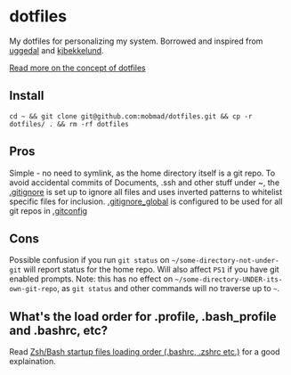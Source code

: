# dotfiles
My dotfiles for personalizing my system. Borrowed and inspired from [uggedal](https://github.com/uggedal/dotfiles) and [kjbekkelund](https://github.com/kjbekkelund/dotfiles/).

[Read more on the concept of dotfiles](http://zachholman.com/2010/08/dotfiles-are-meant-to-be-forked/)

## Install
`cd ~ && git clone git@github.com:mobmad/dotfiles.git && cp -r dotfiles/ . && rm -rf dotfiles`

## Pros
Simple - no need to symlink, as the home directory itself is a git repo. To avoid accidental commits of Documents, .ssh and other stuff under ~, the [.gitignore](.gitignore) is set up to ignore all files and uses inverted patterns to whitelist specific files for inclusion. [.gitignore_global](.gitignore_global) is configured to be used for all git repos in [.gitconfig](.gitconfig) 

## Cons
Possible confusion if you run `git status` on `~/some-directory-not-under-git` will report status for the home repo. Will also affect `PS1` if you have git enabled prompts. Note: this has no effect on `~/some-directory-UNDER-its-own-git-repo`, as `git status` and other commands will no traverse up to `~`.

## What's the load order for .profile, .bash_profile and .bashrc, etc?
Read [Zsh/Bash startup files loading order (.bashrc, .zshrc etc.)](http://shreevatsa.wordpress.com/2008/03/30/zshbash-startup-files-loading-order-bashrc-zshrc-etc/) for a good explaination.
